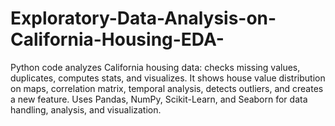 # Exploratory-Data-Analysis-on-California-Housing-EDA-
Python code analyzes California housing data: checks missing values, duplicates, computes stats, and visualizes. It shows house value distribution on maps, correlation matrix, temporal analysis, detects outliers, and creates a new feature. Uses Pandas, NumPy, Scikit-Learn, and Seaborn for data handling, analysis, and visualization.
